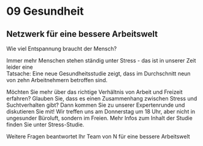 # 09 Gesundheit

## Netzwerk für eine bessere Arbeitswelt

Wie viel Entspannung braucht der Mensch?

Immer mehr Menschen stehen ständig unter Stress - das ist in unserer Zeit leider eine\
Tatsache: Eine neue Gesundheitsstudie zeigt, dass im Durchschnitt neun von zehn Arbeitnehmern betroffen sind.

Möchten Sie mehr über das richtige Verhältnis von Arbeit und Freizeit erfahren? Glauben Sie, dass es einen Zusammenhang zwischen Stress und Suchtverhalten gibt? Dann kommen Sie zu unserer Expertenrunde und diskutieren Sie mit! Wir treffen uns am Donnerstag um 18 Uhr, aber nicht in ungesunder Büroluft, sondern im Freien. Mehr Infos zum Inhalt der Studie finden Sie unter Stress-Studie.

Weitere Fragen beantwortet Ihr Team von N für eine bessere Arbeitswelt
